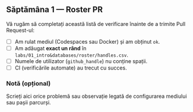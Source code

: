 ## Săptămâna 1 — Roster PR

Vă rugăm să completați această listă de verificare înainte de a trimite Pull Request-ul:

- [ ] Am rulat mediul (Codespaces sau Docker) și am obținut `ok`.
- [ ] Am adăugat **exact un rând** în `labs/01_intro&databases/roster/handles.csv`.
- [ ] Numele de utilizator (`github_handle`) nu conține spații.
- [ ] CI (verificările automate) au trecut cu succes.

### Notă (opțional)
Scrieți aici orice problemă sau observație legată de configurarea mediului sau pașii parcurși.